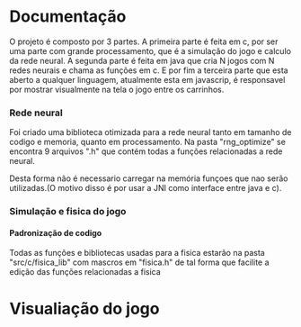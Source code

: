 #  Documentação 

O projeto é composto por 3 partes. A primeira parte é feita em c, por ser uma parte com grande processamento, que é a simulação do jogo e calculo da rede neural. A segunda parte é feita em java que cria N jogos com N redes neurais e chama as funções em c. E por fim a terceira parte que esta aberto a qualquer linguagem, atualmente esta em javascrip, é responsavel por mostrar visualmente na tela o jogo entre os carrinhos.




### Rede neural
 Foi criado uma biblioteca otimizada para a rede neural tanto em tamanho de codigo e memoria, quanto em processamento. Na pasta "rng_optimize" se encontra 9 arquivos ".h" que contém todas a funções relacionadas a rede neural. 

 Desta forma não é necessario carregar na memória funçoes que nao serão utilizadas.(O motivo disso é por usar a JNI como interface entre java e c).

### Simulação e fisica do jogo
#### Padronização de codigo
 Todas as funções e bibliotecas usadas para a fisica estarão na pasta "src/c/fisica_lib" com mascros em "fisica.h" de tal forma que facilite a edição das funções relacionadas a fisica

# Visualiação do jogo

